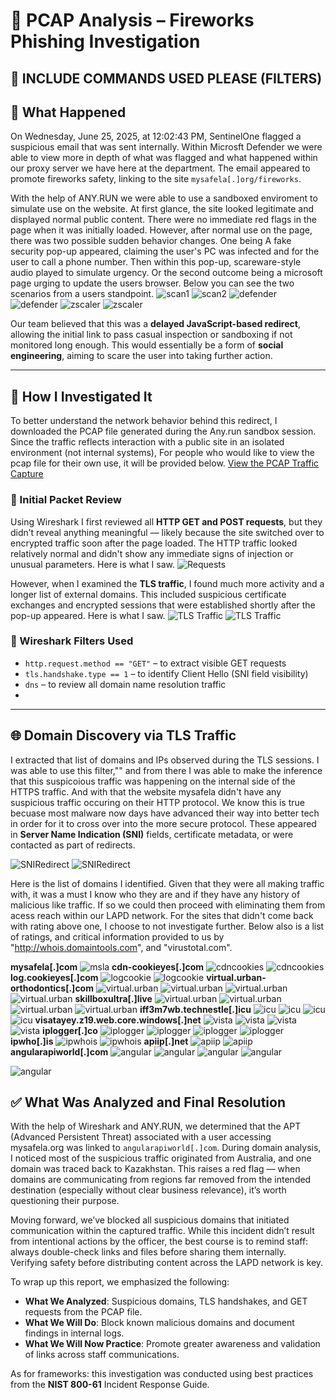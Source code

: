 # 🎯 PCAP Analysis – Fireworks Phishing Investigation

## 📝 INCLUDE COMMANDS USED PLEASE (FILTERS)

## 📌 What Happened

On Wednesday, June 25, 2025, at 12:02:43 PM, SentinelOne flagged a suspicious email that was sent internally. Within Microsft Defender we were able to view more in depth of what was flagged and what happened within our proxy server we have here at the department. The email appeared to promote fireworks safety, linking to the site `mysafela[.]org/fireworks`. 

With the help of ANY.RUN we were able to use a sandboxed enviroment to simulate use on the website. At first glance, the site looked legitimate and displayed normal public content. There were no immediate red flags in the page when it was initially loaded. However, after normal use on the page, there was two possible sudden behavior changes. One being A fake security pop-up appeared, claiming the user's PC was infected and for the user to call a phone number. Then within this pop-up, scareware-style audio played to simulate urgency. Or the second outcome being a microsoft page urging to update the users browser. Below you can see the two scenarios from a users standpoint. 
![scan1](evidence/scan1.png)
![scan2](evidence/scan2.png)
![defender](evidence/Defender.png)
![defender](evidence/Defender2.png)
![zscaler](evidence/zscaler.png)
![zscaler](evidence/zscaler2.png)


Our team believed that this was a **delayed JavaScript-based redirect**, allowing the initial link to pass casual inspection or sandboxing if not monitored long enough. This would essentially be a form of **social engineering**, aiming to scare the user into taking further action.

---

## 🧪 How I Investigated It

To better understand the network behavior behind this redirect, I downloaded the PCAP file generated during the Any.run sandbox session. Since the traffic reflects interaction with a public site in an isolated environment (not internal systems), For people who would like to view the pcap file for their own use, it will be provided below.
[View the PCAP Traffic Capture](evidence/fireworks-incident.pcap)

### 🔎 Initial Packet Review
Using Wireshark I first reviewed all **HTTP GET and POST requests**, but they didn’t reveal anything meaningful — likely because the site switched over to encrypted traffic soon after the page loaded. The HTTP traffic looked relatively normal and didn't show any immediate signs of injection or unusual parameters. Here is what I saw. 
![Requests](evidence/fullgetrequests.png)

However, when I examined the **TLS traffic**, I found much more activity and a longer list of external domains. This included suspicious certificate exchanges and encrypted sessions that were established shortly after the pop-up appeared. Here is what I saw. 
![TLS Traffic](evidence/TLSdomains1.png)
![TLS Traffic](evidence/TLSdomains2.png)

### 🧪 Wireshark Filters Used
- `http.request.method == "GET"` – to extract visible GET requests
- `tls.handshake.type == 1` – to identify Client Hello (SNI field visibility)
- `dns` – to review all domain name resolution traffic
- 
---

## 🌐 Domain Discovery via TLS Traffic

I extracted that list of domains and IPs observed during the TLS sessions. I was able to use this filter,""  and from there I was able to make the inference that this suspicoious traffic was happening on the internal side of the HTTPS traffic. And with that the website mysafela didn't have any suspicious traffic occuring on their HTTP protocol. We know this is true becuase most malware now days have advanced their way into better tech in order for it to cross over into the more secure protocol. These appeared in **Server Name Indication (SNI)** fields, certificate metadata, or were contacted as part of redirects.

![SNIRedirect](evidence/SNI.png)
![SNIRedirect](evidence/redirect.png)

Here is the list of domains I identified. Given that they were all making traffic with, it was a must I know who they are and if they have any history of malicious like traffic. If so we could then proceed with eliminating them from acess reach within our LAPD network. For the sites that didn't come back with rating above one, I choose to not investigate further. Below also is a list of ratings, and critical information provided to us by "http://whois.domaintools.com", and "virustotal.com".


**mysafela[.]com**
![msla](evidence/mslaresults.png)
**cdn-cookieyes[.]com**
![cdncookies](evidence/cdn.png)
![cdncookies](evidence/cdnresults.png)
**log.cookieyes[.]com**
![logcookie](evidence/cookieresults.png)
![logcookie](evidence/cookie.png)
**virtual.urban-orthodontics[.]com**
![virtual.urban](evidence/urban.png)
![virtual.urban](evidence/urbanresults.png)
![virtual.urban](evidence/urbanwhois.png)
![virtual.urban](evidence/urbanwhois2.png)
**skillboxultra[.]live**
![virtual.urban](evidence/urbanwhois2.png)
![virtual.urban](evidence/urbanwhois2.png)
![virtual.urban](evidence/urbanwhois2.png)
![virtual.urban](evidence/urbanwhois2.png)
**iff3m7wb.technestle[.]icu**
![icu](evidence/icu.png)
![icu](evidence/icuresults.png)
![icu](evidence/icuwhois.png)
![icu](evidence/icuwhois2.png)
**visatayey.z19.web.core.windows[.]net**
![vista](evidence/vista.png)
![vista](evidence/vistaresults.png)
![vista](evidence/vistawhois.png)
![vista](evidence/vistawhois2.png)
**iplogger[.]co**
![iplogger](evidence/iplogger.png)
![iplogger](evidence/iploggeresults.png)
![iplogger](evidence/iploggerwhois.png)
![iplogger](evidence/iploggerwhois2.png)
**ipwho[.]is**
![ipwhois](evidence/ipwhois.png)
![ipwhois](evidence/ipwhoisresults.png)
**apiip[.]net**
![apiip](evidence/api.png)
![apiip](evidence/apiresults.png)
**angularapiworld[.]com**
![angular](evidence/angular.png)
![angular](evidence/angularesults.png)
![angular](evidence/angularwhois.png)
![angular](evidence/angularwhois2.png)

![angular](evidence/fullscan.png)

## ✅ What Was Analyzed and Final Resolution

With the help of Wireshark and ANY.RUN, we determined that the APT (Advanced Persistent Threat) associated with a user accessing mysafela.org was linked to `angularapiworld[.]com`. During domain analysis, I noticed most of the suspicious traffic originated from Australia, and one domain was traced back to Kazakhstan. This raises a red flag — when domains are communicating from regions far removed from the intended destination (especially without clear business relevance), it’s worth questioning their purpose.

Moving forward, we’ve blocked all suspicious domains that initiated communication within the captured traffic. While this incident didn’t result from intentional actions by the officer, the best course is to remind staff: always double-check links and files before sharing them internally. Verifying safety before distributing content across the LAPD network is key.

To wrap up this report, we emphasized the following:
- **What We Analyzed**: Suspicious domains, TLS handshakes, and GET requests from the PCAP file.
- **What We Will Do**: Block known malicious domains and document findings in internal logs.
- **What We Will Now Practice**: Promote greater awareness and validation of links across staff communications.

As for frameworks: this investigation was conducted using best practices from the **NIST 800-61** Incident Response Guide.

















